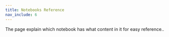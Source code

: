 ```yaml
---
title: Notebooks Reference
nav_include: 6
---
```


The page explain which notebook has what content in it for easy reference..
